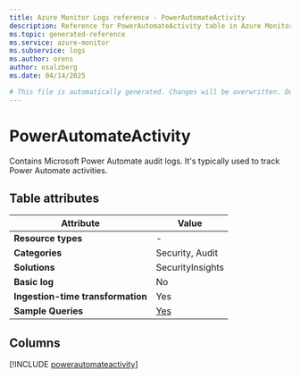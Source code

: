 ```yaml
---
title: Azure Monitor Logs reference - PowerAutomateActivity
description: Reference for PowerAutomateActivity table in Azure Monitor Logs.
ms.topic: generated-reference
ms.service: azure-monitor
ms.subservice: logs
ms.author: orens
author: osalzberg
ms.date: 04/14/2025

# This file is automatically generated. Changes will be overwritten. Do not change this file directly.
---
```


# PowerAutomateActivity

Contains Microsoft Power Automate audit logs. It's typically used to track Power Automate activities.


## Table attributes

|Attribute|Value|
|---|---|
|**Resource types**|-|
|**Categories**|Security, Audit|
|**Solutions**| SecurityInsights|
|**Basic log**|No|
|**Ingestion-time transformation**|Yes|
|**Sample Queries**|[Yes](/azure/azure-monitor/reference/queries/powerautomateactivity)|



## Columns
  
[!INCLUDE [powerautomateactivity](~/reusable-content/ce-skilling/azure/includes/azure-monitor/reference/tables/powerautomateactivity-include.md)]
